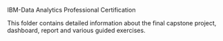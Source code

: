 IBM-Data Analytics Professional Certification

This folder contains detailed information about the final capstone project, dashboard, report and various guided exercises.
